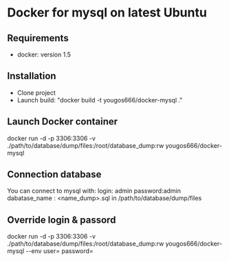 Docker for mysql on latest Ubuntu
==============

Requirements
--------------

- docker: version 1.5

Installation
--------------

- Clone project
- Launch build: "docker build -t yougos666/docker-mysql ."

Launch Docker container
--------------
docker run -d -p 3306:3306 -v ./path/to/database/dump/files:/root/database_dump:rw  yougos666/docker-mysql

Connection database
-------------
You can connect to mysql with:
login: admin
password:admin
dabatase_name : <name_dump>.sql in /path/to/database/dump/files

Override login & passord
--------------
docker run -d -p 3306:3306 -v ./path/to/database/dump/files:/root/database_dump:rw  yougos666/docker-mysql --env user=<value> password=<value>




